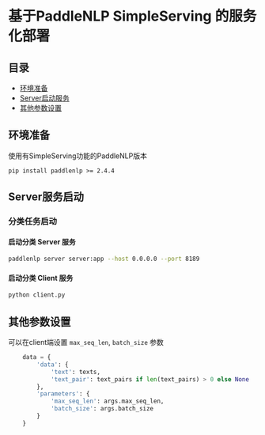 # 基于PaddleNLP SimpleServing 的服务化部署

## 目录
- [环境准备](#环境准备)
- [Server启动服务](#Server服务启动)
- [其他参数设置](#其他参数设置)

## 环境准备
使用有SimpleServing功能的PaddleNLP版本
```shell
pip install paddlenlp >= 2.4.4
```
## Server服务启动
### 分类任务启动
#### 启动分类 Server 服务
```bash
paddlenlp server server:app --host 0.0.0.0 --port 8189
```

#### 启动分类 Client 服务
```bash
python client.py
```


## 其他参数设置
可以在client端设置 `max_seq_len`, `batch_size` 参数
```python
    data = {
        'data': {
            'text': texts,
            'text_pair': text_pairs if len(text_pairs) > 0 else None
        },
        'parameters': {
            'max_seq_len': args.max_seq_len,
            'batch_size': args.batch_size
        }
    }
```
